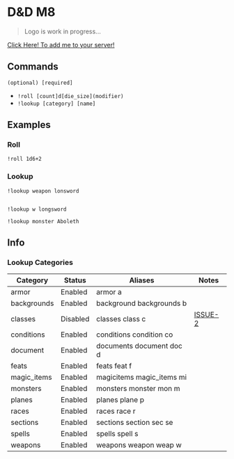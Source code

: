 # D&D M8

> Logo is work in progress...

[Click Here! To add me to your server!](https://discordapp.com/oauth2/authorize?client_id=191805365212413953&scope=bot&permissions=68608)

## Commands
`(optional) [required]`


- `!roll [count]d[die_size](modifier)`
- `!lookup [category] [name]`

## Examples

### Roll

```
!roll 1d6+2
```

### Lookup

```
!lookup weapon lonsword


!lookup w longsword
```


```
!lookup monster Aboleth
```

## Info 

### Lookup Categories

|Category    |Status  |Aliases                   |Notes      |
|------------|--------|--------------------------|-----------|
|armor       |Enabled |armor a                   |           |
|backgrounds |Enabled |background backgrounds b  |           |
|classes     |Disabled|classes class c           | [ISSUE-2] |
|conditions  |Enabled |conditions condition co   |           |
|document    |Enabled |documents document doc d  |           |
|feats       |Enabled |feats feat f              |           |
|magic_items |Enabled |magicitems magic_items mi |           |
|monsters    |Enabled |monsters monster mon m    |           |
|planes      |Enabled |planes plane p            |           |
|races       |Enabled |races race r              |           |
|sections    |Enabled |sections section sec se   |           |
|spells      |Enabled |spells spell s            |           |
|weapons     |Enabled |weapons weapon weap w     |           |


[ISSUE-2]: https://github.com/dnd-apps/dnd-discord-bot/issues/2

